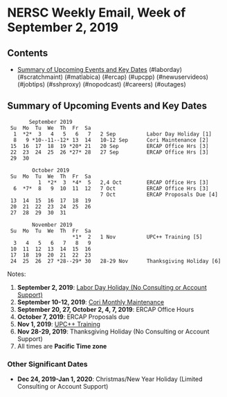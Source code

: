 # NERSC Weekly Email, Week of September 2, 2019 #

## Contents ## 

- [Summary of Upcoming Events and Key Dates](#dates)
(#laborday)
(#scratchmaint)
(#matlabica)
(#ercap)
(#upcpp)
(#newuservideos)
(#jobtips)
(#sshproxy)
(#nopodcast)
(#careers)
(#outages)

## Summary of Upcoming Events and Key Dates <a name="dates"/> ##

           September 2019   
     Su  Mo  Tu  We  Th  Fr  Sa
      1  *2*  3   4   5   6   7   2 Sep          Labor Day Holiday [1]
      8   9 *10--11--12* 13  14   10-12 Sep      Cori Maintenance [2]
     15  16  17  18  19 *20* 21   20 Sep         ERCAP Office Hrs [3] 
     22  23  24  25  26 *27* 28   27 Sep         ERCAP Office Hrs [3]
     29  30 

            October 2019      
     Su  Mo  Tu  We  Th  Fr  Sa  
              1  *2*  3  *4*  5   2,4 Oct        ERCAP Office Hrs [3]
      6  *7*  8   9  10  11  12   7 Oct          ERCAP Office Hrs [3]
                                  7 Oct          ERCAP Proposals Due [4]
     13  14  15  16  17  18  19  
     20  21  22  23  24  25  26  
     27  28  29  30  31    

            November 2019   
     Su  Mo  Tu  We  Th  Fr  Sa
                         *1*  2   1 Nov          UPC++ Training [5]
      3   4   5   6   7   8   9 
     10  11  12  13  14  15  16 
     17  18  19  20  21  22  23 
     24  25  26  27 *28--29* 30   28-29 Nov      Thanksgiving Holiday [6]

Notes:

1. **September 2, 2019**: [Labor Day Holiday (No Consulting or Account Support)](#laborday)
2. **September 10-12, 2019**: [Cori Monthly Maintenance](#scratchmaint)
3. **September 20, 27, October 2, 4, 7, 2019**: ERCAP Office Hours
4. **October 7, 2019**: ERCAP Proposals due
5. **Nov 1, 2019**: [UPC++ Training](#upcpp)
6. **Nov 28-29, 2019**: Thanksgiving Holiday (No Consulting or Account Support)
7. All times are **Pacific Time zone**


### Other Significant Dates ###
- **Dec 24, 2019-Jan 1, 2020**: Christmas/New Year Holiday (Limited Consulting or Account Support)

